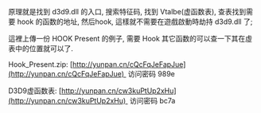 原理就是找到 d3d9.dll 的入口, 搜索特征码, 找到 Vtalbe(虚函数表), 查表找到需要 hook 的函数的地址, 然后hook, 這樣就不需要在遊戲啟動時劫持 d3d9.dll 了;

這裡上傳一份 HOOK Present 的例子, 需要 Hook 其它函数的可以查一下其在虛表中的位置就可以了.

Hook_Present.zip: [http://yunpan.cn/cQcFqJeFapJue](http://yunpan.cn/cQcFqJeFapJue)  访问密码 989e

D3D9虚函数表: [http://yunpan.cn/cw3kuPtUp2xHu](http://yunpan.cn/cw3kuPtUp2xHu)  访问密码 bc7a
